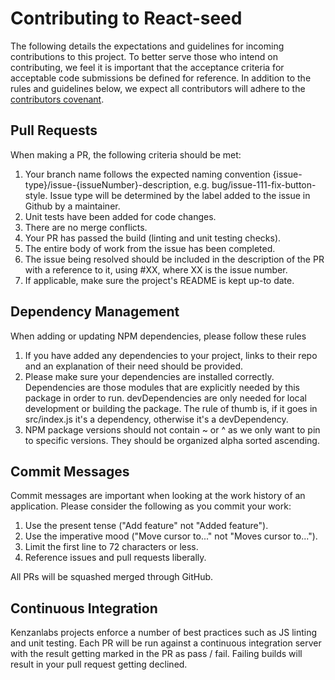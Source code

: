 # Contributing to React-seed

The following details the expectations and guidelines for incoming
contributions to this project. To better serve those who intend on
contributing, we feel it is important that the acceptance criteria for
acceptable code submissions be defined for reference. In addition to the
rules and guidelines below, we expect all contributors will adhere to
the [contributors covenant](http://contributor-covenant.org/version/1/2/0/).

## Pull Requests
When making a PR, the following criteria should be met:

1. Your branch name follows the expected naming convention
{issue-type}/issue-{issueNumber}-description, e.g. bug/issue-111-fix-button-style.
Issue type will be determined by the label added to the issue in Github by a maintainer.
1. Unit tests have been added for code changes.
1. There are no merge conflicts.
1. Your PR has passed the build (linting and unit testing checks).
1. The entire body of work from the issue has been completed.
1. The issue being resolved should be included in the description of the
PR with a reference to it, using #XX, where XX is the issue number.
1. If applicable, make sure the project's README is kept up-to date.

## Dependency Management
When adding or updating NPM dependencies, please follow these rules

1. If you have added any dependencies to your project, links to their
repo and an explanation of their need should be provided.
1. Please make sure your dependencies are installed correctly. Dependencies
are those modules that are explicitly needed by this package in order to run.
devDependencies are only needed for local development or building the package.
The rule of thumb is, if it goes in src/index.js it's a dependency, otherwise
it's a devDependency.
1. NPM package versions should not contain ~ or ^ as we only want to pin to
specific versions. They should be organized alpha sorted ascending.

## Commit Messages

Commit messages are important when looking at the work history of an application. Please consider the following as you commit your work:

1. Use the present tense ("Add feature" not "Added feature").
1. Use the imperative mood ("Move cursor to..." not "Moves cursor to...").
1. Limit the first line to 72 characters or less.
1. Reference issues and pull requests liberally.

All PRs will be squashed merged through GitHub.

## Continuous Integration

Kenzanlabs projects enforce a number of best practices such as JS linting
and unit testing. Each PR will be run against a continuous integration
server with the result getting marked in the PR as pass / fail.
Failing builds will result in your pull request getting declined.